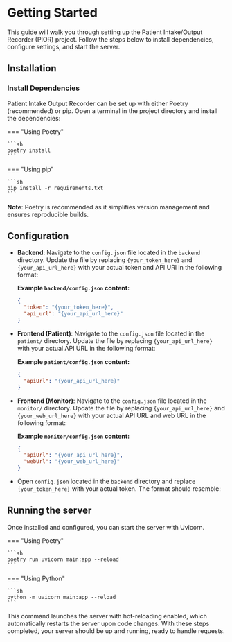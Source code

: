 # Getting Started

This guide will walk you through setting up the Patient Intake/Output Recorder
(PIOR) project. Follow the steps below to install dependencies, configure
settings, and start the server.

## Installation

### Install Dependencies

Patient Intake Output Recorder can be set up with either Poetry (recommended) or
pip. Open a terminal in the project directory and install the dependencies:

=== "Using Poetry"

    ```sh
    poetry install
    ```

=== "Using pip"

    ```sh
    pip install -r requirements.txt
    ```

**Note**: Poetry is recommended as it simplifies version management and ensures
reproducible builds.

## Configuration

- **Backend**: Navigate to the `config.json` file located in the `backend`
  directory. Update the file by replacing `{your_token_here}` and
  `{your_api_url_here}` with your actual token and API URl in the following
  format:

  **Example `backend/config.json` content:**
  ```json
  {
    "token": "{your_token_here}",
    "api_url": "{your_api_url_here}"
  }
  ```

- **Frontend (Patient)**: Navigate to the `config.json` file located in the
  `patient/` directory. Update the file by replacing `{your_api_url_here}` with
  your actual API URL in the following format:

  **Example `patient/config.json` content:**
  ```json
  {
    "apiUrl": "{your_api_url_here}"
  }
  ```

- **Frontend (Monitor)**: Navigate to the `config.json` file located in the
  `monitor/` directory. Update the file by replacing `{your_api_url_here}` and
  `{your_web_url_here}` with your actual API URL and web URL in the following
  format:

  **Example `monitor/config.json` content:**
  ```json
  {
    "apiUrl": "{your_api_url_here}",
    "webUrl": "{your_web_url_here}"
  }
  ```

- Open `config.json` located in the `backend` directory and replace
  `{your_token_here}` with your actual token. The format should resemble:

## Running the server

Once installed and configured, you can start the server with Uvicorn.

=== "Using Poetry"

    ```sh
    poetry run uvicorn main:app --reload
    ```

=== "Using Python"

    ```sh
    python -m uvicorn main:app --reload
    ```

This command launches the server with hot-reloading enabled, which automatically
restarts the server upon code changes. With these steps completed, your server
should be up and running, ready to handle requests.
